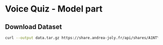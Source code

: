 # Voice Quiz - Model part

## Download Dataset
```bash
curl --output data.tar.gz https://share.andrea-joly.fr/api/shares/A1NTY3M/files/ac7a0ca7-94f9-4167-9048-41f53b35c832
```
